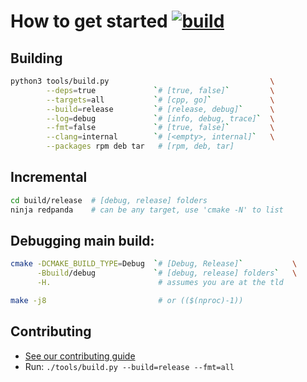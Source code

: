 # How to get started [![build](https://api.shippable.com/projects/5cab6e979bbe6e0007384c8b/badge?branch=master)]()


## Building 

```sh
python3 tools/build.py                                    \
        --deps=true             `# [true, false]`         \
        --targets=all           `# [cpp, go]`             \
        --build=release         `# [release, debug]`      \
        --log=debug             `# [info, debug, trace]`  \
        --fmt=false             `# [true, false]`         \
        --clang=internal        `# [<empty>, internal]`   \
        --packages rpm deb tar   # [rpm, deb, tar]
```


## Incremental 

```sh
cd build/release  # [debug, release] folders
ninja redpanda    # can be any target, use 'cmake -N' to list 
```


## Debugging main build:

```sh
cmake -DCMAKE_BUILD_TYPE=Debug  `# [Debug, Release]`           \
      -Bbuild/debug             `# [debug, release] folders`   \
      -H.                        # assumes you are at the tld 

make -j8                         # or (($(nproc)-1)) 
```


## Contributing
* [See our contributing guide](CONTRIBUTING.md)
* Run: `./tools/build.py --build=release --fmt=all`

